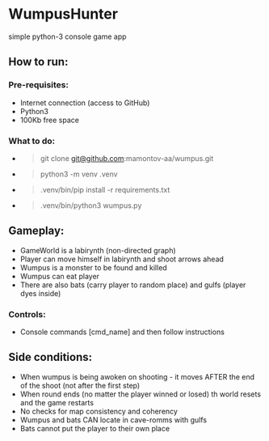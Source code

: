 # WumpusHunter
simple python-3 console game app

## How to run:
### Pre-requisites:
- Internet connection (access to GitHub)
- Python3
- 100Kb free space
### What to do:
- > git clone git@github.com:mamontov-aa/wumpus.git
- > python3 -m venv .venv
- > .venv/bin/pip install -r requirements.txt
- > .venv/bin/python3 wumpus.py

## Gameplay:
- GameWorld is a labirynth (non-directed graph)
- Player can move himself in labirynth and shoot arrows ahead
- Wumpus is a monster to be found and killed
- Wumpus can eat player
- There are also bats (carry player to random place) and gulfs (player dyes inside)
### Controls:
- Console commands [cmd_name] and then follow instructions

## Side conditions:
- When wumpus is being awoken on shooting - it moves AFTER the end of the shoot (not after the first step)
- When round ends (no matter the player winned or losed) th world resets and the game restarts
- No checks for map consistency and coherency
- Wumpus and bats CAN locate in cave-romms with gulfs
- Bats cannot put the player to their own place

